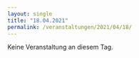 ```yaml
---
layout: single
title: "18.04.2021"
permalink: /veranstaltungen/2021/04/18/
---
```


Keine Veranstaltung an diesem Tag.
